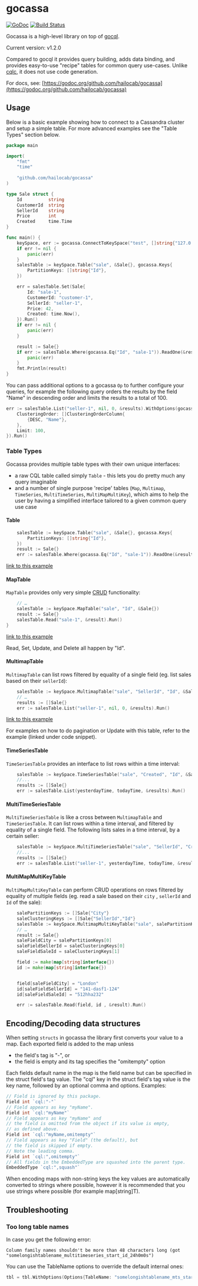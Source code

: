 gocassa
=======

[![GoDoc](https://img.shields.io/badge/godoc-reference-blue.svg "GoDoc")](http://godoc.org/github.com/hailocab/gocassa) 
[![Build Status](https://img.shields.io/travis/hailocab/gocassa/master.svg "Build Status")](https://travis-ci.org/hailocab/gocassa) 

Gocassa is a high-level library on top of [gocql](https://github.com/gocql/gocql).

Current version: v1.2.0

Compared to gocql it provides query building, adds data binding, and provides easy-to-use "recipe" tables for common query use-cases. Unlike [cqlc](https://github.com/relops/cqlc), it does not use code generation.

For docs, see: [https://godoc.org/github.com/hailocab/gocassa](https://godoc.org/github.com/hailocab/gocassa)

## Usage

Below is a basic example showing how to connect to a Cassandra cluster and setup a simple table. For more advanced examples see the "Table Types" section below.

```go
package main

import(
    "fmt"
    "time"
    
    "github.com/hailocab/gocassa"
)

type Sale struct {
    Id          string
    CustomerId  string
    SellerId    string
    Price       int
    Created     time.Time
}

func main() {
    keySpace, err := gocassa.ConnectToKeySpace("test", []string{"127.0.0.1"}, "", "")
    if err != nil {
        panic(err)
    }
    salesTable := keySpace.Table("sale", &Sale{}, gocassa.Keys{
        PartitionKeys: []string{"Id"},
    })

    err = salesTable.Set(Sale{
        Id: "sale-1",
        CustomerId: "customer-1",
        SellerId: "seller-1",
        Price: 42,
        Created: time.Now(),
    }).Run()
    if err != nil {
        panic(err)
    }

    result := Sale{}
    if err := salesTable.Where(gocassa.Eq("Id", "sale-1")).ReadOne(&result).Run(); err != nil {
        panic(err)
    }
    fmt.Println(result)
}
```

You can pass additional options to a gocassa `Op` to further configure your queries, for example the following query orders the results by the field "Name" in descending order and limits the results to a total of 100.

```go
err := salesTable.List("seller-1", nil, 0, &results).WithOptions(gocassa.Options{
    ClusteringOrder: []ClusteringOrderColumn{
        {DESC, "Name"},
    },
    Limit: 100,
}).Run()
```

### Table Types

Gocassa provides multiple table types with their own unique interfaces:
- a raw CQL table called simply `Table` - this lets you do pretty much any query imaginable
- and a number of single purpose 'recipe' tables (`Map`, `Multimap`, `TimeSeries`, `MultiTimeSeries`, `MultiMapMultiKey`), which aims to help the user by having a simplified interface tailored to a given common query use case

#### Table

```go
    salesTable := keySpace.Table("sale", &Sale{}, gocassa.Keys{
        PartitionKeys: []string{"Id"},
    })
    result := Sale{}
    err := salesTable.Where(gocassa.Eq("Id", "sale-1")).ReadOne(&result).Run()
```
[link to this example](https://github.com/hailocab/gocassa/blob/master/examples/table1/table1.go)

#### MapTable

`MapTable` provides only very simple [CRUD](http://en.wikipedia.org/wiki/Create,_read,_update_and_delete) functionality:

```go
    // …
    salesTable := keySpace.MapTable("sale", "Id", &Sale{})
    result := Sale{}
    salesTable.Read("sale-1", &result).Run()
}
```
[link to this example](https://github.com/hailocab/gocassa/blob/master/examples/map_table1/map_table1.go)

Read, Set, Update, and Delete all happen by "Id".

#### MultimapTable

`MultimapTable` can list rows filtered by equality of a single field (eg. list sales based on their `sellerId`):

```go
    salesTable := keySpace.MultimapTable("sale", "SellerId", "Id", &Sale{})
    // …
    results := []Sale{}
    err := salesTable.List("seller-1", nil, 0, &results).Run()
```
[link to this example](https://github.com/hailocab/gocassa/blob/master/examples/multimap_table1/multimap_table1.go)

For examples on how to do pagination or Update with this table, refer to the example (linked under code snippet). 

#### TimeSeriesTable

`TimeSeriesTable` provides an interface to list rows within a time interval:

```go
    salesTable := keySpace.TimeSeriesTable("sale", "Created", "Id", &Sale{}, 24 * time.Hour)
    //...
    results := []Sale{}
    err := salesTable.List(yesterdayTime, todayTime, &results).Run()
```

#### MultiTimeSeriesTable

`MultiTimeSeriesTable` is like a cross between `MultimapTable` and `TimeSeriesTable`. It can list rows within a time interval, and filtered by equality of a single field. The following lists sales in a time interval, by a certain seller:

```go
    salesTable := keySpace.MultiTimeSeriesTable("sale", "SellerId", "Created", "Id", &Sale{}, 24 * time.Hour)
    //...
    results := []Sale{}
    err := salesTable.List("seller-1", yesterdayTime, todayTime, &results).Run()
```

#### MultiMapMultiKeyTable

`MultiMapMultiKeyTable` can perform CRUD operations on rows filtered by equality of multiple fields (eg. read a sale based on their `city` , `sellerId` and `Id` of the sale):

```go
    salePartitionKeys := []Sale{"City"}
    saleClusteringKeys := []Sale{"SellerId","Id"}
    salesTable := keySpace.MultimapMultiKeyTable("sale", salePartitionKeys, saleClusteringKeys, Sale{})
    // …
    result := Sale{}
    saleFieldCity = salePartitionKeys[0]
    saleFieldSellerId = saleClusteringKeys[0]
    saleFieldSaleId = saleClusteringKeys[1]

    field := make(map[string]interface{})
    id := make(map[string]interface{})


    field[saleFieldCity] = "London"
    id[saleFieldSellerId] = "141-dasf1-124"
    id[saleFieldSaleId] = "512hha232"

    err := salesTable.Read(field, id , &result).Run()
```

## Encoding/Decoding data structures

When setting `structs` in gocassa the library first converts your value to a map. Each exported field is added to the map unless

- the field's tag is "-", or
- the field is empty and its tag specifies the "omitempty" option

Each fields default name in the map is the field name but can be specified in the struct field's tag value. The "cql" key in the struct field's tag value is the key name, followed by an optional comma and options. Examples:

```go
// Field is ignored by this package.
Field int `cql:"-"`
// Field appears as key "myName".
Field int `cql:"myName"`
// Field appears as key "myName" and
// the field is omitted from the object if its value is empty,
// as defined above.
Field int `cql:"myName,omitempty"`
// Field appears as key "Field" (the default), but
// the field is skipped if empty.
// Note the leading comma.
Field int `cql:",omitempty"`
// All fields in the EmbeddedType are squashed into the parent type.
EmbeddedType `cql:",squash"`
```

When encoding maps with non-string keys the key values are automatically converted to strings where possible, however it is recommended that you use strings where possible (for example map[string]T).

## Troubleshooting

### Too long table names

In case you get the following error: 

```
Column family names shouldn't be more than 48 characters long (got "somelongishtablename_multitimeseries_start_id_24h0m0s")
```

You can use the TableName options to override the default internal ones:

```go
tbl = tbl.WithOptions(Options{TableName: "somelongishtablename_mts_start_id_24h0m0s"})
```
